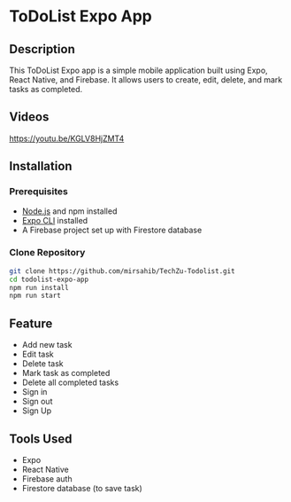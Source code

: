 # ToDoList Expo App

## Description

This ToDoList Expo app is a simple mobile application built using Expo, React Native, and Firebase. It allows users to create, edit, delete, and mark tasks as completed.

## Videos

https://youtu.be/KGLV8HjZMT4

## Installation

### Prerequisites

- [Node.js](https://nodejs.org/) and npm installed
- [Expo CLI](https://docs.expo.dev/get-started/installation/) installed
- A Firebase project set up with Firestore database

### Clone Repository

```bash
git clone https://github.com/mirsahib/TechZu-Todolist.git
cd todolist-expo-app
npm run install
npm run start
```

## Feature

- Add new task
- Edit task
- Delete task
- Mark task as completed
- Delete all completed tasks
- Sign in
- Sign out
- Sign Up

## Tools Used

- Expo
- React Native
- Firebase auth
- Firestore database (to save task)
